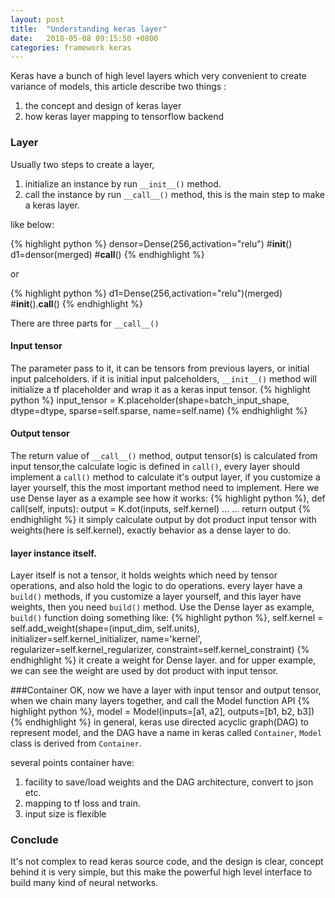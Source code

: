 ```yaml
---
layout: post
title:  "Understanding keras layer"
date:   2018-05-08 09:15:50 +0800
categories: framework keras
---
```


Keras have a bunch of high level layers which very convenient to create variance of 
models, this article describe two things :
1. the concept and design of keras layer
2. how keras layer mapping to tensorflow backend

### Layer
Usually two steps to create a layer,
1. initialize an instance by run `__init__()` method.
2. call the instance by run `__call__()` method, this is the main step to make a keras layer.

like below:

{% highlight python %}
densor=Dense(256,activation="relu") #__init__()
d1=densor(merged)                   #__call__()
{% endhighlight %}

or

{% highlight python %}
d1=Dense(256,activation="relu")(merged) #__init__().__call__()
{% endhighlight %}



There are three parts for `__call__()`
#### Input tensor
The parameter pass to it, it can be tensors from previous layers, or initial input palceholders.
if it is initial input palceholders, `__init__()` method will initialize a tf placeholder and wrap it as a keras input tensor.
{% highlight python %}
            input_tensor = K.placeholder(shape=batch_input_shape,
                                         dtype=dtype,
                                         sparse=self.sparse,
                                         name=self.name)
{% endhighlight %}
#### Output tensor
The return value of `__call__()` method, output tensor(s) is calculated from input tensor,the calculate logic is defined in `call()`, every layer should implement a `call()` method to calculate it's output layer, if you customize a layer yourself, this the most important method need to implement.
Here we use Dense layer as a example see how it works:
{% highlight python %},
    def call(self, inputs):
        output = K.dot(inputs, self.kernel)
        ...
        ...
        return output
{% endhighlight %}
it simply calculate output by dot product input tensor with weights(here is self.kernel), exactly behavior as a dense layer to do.
#### layer instance itself. 
Layer itself is not a tensor, it holds weights which need by tensor operations, and also hold the logic to do operations.
every layer have a `build()` methods, if you customize a layer yourself, and this layer have weights, then you need `build()` method.
Use the Dense layer as example, `build()` function doing something like:
{% highlight python %},
        self.kernel = self.add_weight(shape=(input_dim, self.units),
                                      initializer=self.kernel_initializer,
                                      name='kernel',
                                      regularizer=self.kernel_regularizer,
                                      constraint=self.kernel_constraint)
{% endhighlight %}
it create a weight for Dense layer. and for upper example, we can see the weight are used by dot product with input tensor.


###Container
OK, now we have a layer with input tensor and output tensor, when we chain many layers together, and call the Model function API
{% highlight python %},
model = Model(inputs=[a1, a2], outputs=[b1, b2, b3])
{% endhighlight %}
in general, keras use directed acyclic graph(DAG) to represent model, and the DAG
have a name in keras called `Container`, `Model` class is derived from `Container`.

several points container have:
1. facility to save/load weights and the DAG architecture, convert to json etc.
2. mapping to tf loss and train.
3. input size is flexible

### Conclude
It's not complex to read keras source code, and the design is clear, concept behind it is very simple, but this make the powerful high level interface to build many kind of neural networks.
